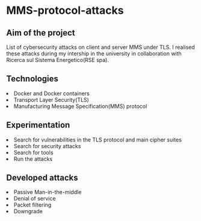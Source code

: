 # MMS-protocol-attacks

<h2>Aim of the project </h2>
List of cybersecurity attacks on client and server MMS under TLS.
I realised these attacks during my intership in the university in collaboration with Ricerca sul Sistema Energetico(RSE spa).

<h2>Technologies </h2>
<li> Docker and Docker containers </li>
<li> Transport Layer Security(TLS) </li>
<li> Manufacturing Message Specification(MMS) protocol</li>

<h2> Experimentation  </h2>
<li> Search for vulnerabilities in the TLS protocol and main cipher suites </li>
<li> Search for security attacks </li>
<li> Search for tools </li>
<li> Run the attacks</li>

<h2> Developed attacks </h2>
<li> Passive Man-in-the-middle </li>
<li> Denial of service </li>
<li> Packet filtering </li>
<li> Downgrade </li>
